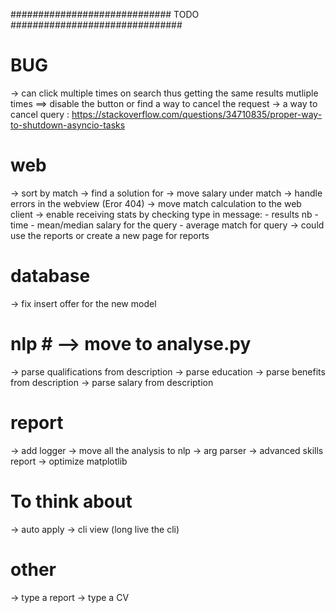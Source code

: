 
#############################  TODO  ############################### 

# BUG #
-> can click multiple times on search thus getting the same results mutliple times ==> disable the button or find a way to cancel the request -> a way to cancel query : https://stackoverflow.com/questions/34710835/proper-way-to-shutdown-asyncio-tasks

# web #
-> sort by match
-> find a solution for <th>
-> move salary under match
-> handle errors in the webview (Eror 404)
-> move match calculation to the web client
-> enable receiving stats by checking type in message:
      - results nb
      - time
      - mean/median salary for the query
      - average match for query
-> could use the reports or create a new page for reports 

# database #
-> fix insert offer for the new model 

# nlp # --> move to analyse.py
-> parse qualifications from description
-> parse education
-> parse benefits from description
-> parse salary from description

# report #
-> add logger
-> move all the analysis to nlp
-> arg parser
-> advanced skills report
-> optimize matplotlib

# To think about #
-> auto apply
-> cli view (long live the cli)

# other #
-> type a report
-> type a CV
